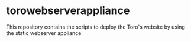 # torowebserverappliance
This repository contains the scripts to deploy the Toro's website by using the static webserver appliance
